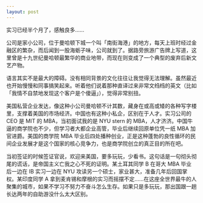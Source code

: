 ```yaml
---
layout: post
---
```


实习已经半个月了，感触良多……

公司是家小公司，位于曼哈顿下城一个叫「南街海港」的地方，每天上班时经过金融区的繁杂，而后闻到一股海蛎子味，公司就到了。据路旁旅游广告牌上写道，这里曾是十九世纪曼哈顿最繁华的商业地带，而现在则变成了一个典型的废弃后新文艺产物。

语言其实不是最大的障碍。没有相同背景的文化往往让我觉得无法理解。虽然最近也开始慢慢和同事搞笑起来。听着他们说着那种直译过来非常文绉绉的英文（比如「我情不自禁地发现这个客户是个傻逼」），觉得非常别扭。

美国私营企业发达，像这种小公司曼哈顿不计其数，藏身在或高或矮的各种写字楼里，支撑着美国的市场经济。中国也有这种小私企，区别在于人才。实习公司的 CEO 是 MIT 的 MBA，当初面试我的是 NYU stern 的 MBA，人才济济。中国牛逼的商学院也不少，但学习者大都企业高管，毕业后继续回原单位凭一纸 MBA 加官进爵。美国的商学院 MBA 毕业后四处播种创业，正是这种蓬勃的良性循环的民间企业发展才是这个国家的核心竞争力，也是商学院创立的真正目的所在吧。

当初签证的时候签证官说，欢迎来美国，要多玩玩，少看书。这句话是一句彻头彻尾的谎话，是帝国主义亡我之心不死的证明。某土耳其同学 B 在哥大 MBA 毕业后一边在 IB 实习一边在 NYU 攻读另一个硕士，家业甚大，准备几年后回国掌权。某印度同学 A 拿到麦肯锡和摩根的实习而摇摆不定……在这座全世界最牛的人聚集的城市，如果不学习不努力不奋斗怎么生存。如果只是多玩玩，那出国跟一趟长达两年的自助游没什么太大区别。
